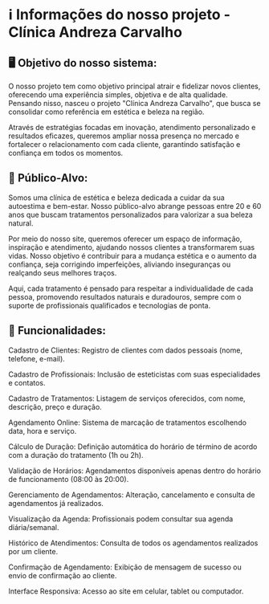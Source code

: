 <h1> ℹ️ Informações do nosso projeto - Clínica Andreza Carvalho</h1>

<h2> 🖥️ Objetivo do nosso sistema: </h2>
<p> O nosso projeto tem como objetivo principal atrair e fidelizar novos clientes, oferecendo uma experiência simples, objetiva e de alta qualidade. Pensando nisso, nasceu o projeto "Clínica Andreza Carvalho", que busca se consolidar como referência em estética e beleza na região.

Através de estratégias focadas em inovação, atendimento personalizado e resultados eficazes, queremos ampliar nossa presença no mercado e fortalecer o relacionamento com cada cliente, garantindo satisfação e confiança em todos os momentos.  </p>

<h2> 🚻 Público-Alvo: </h2>
<p> Somos uma clínica de estética e beleza dedicada a cuidar da sua autoestima e bem-estar. Nosso público-alvo abrange pessoas entre 20 e 60 anos que buscam tratamentos personalizados para valorizar a sua beleza natural.

Por meio do nosso site, queremos oferecer um espaço de informação, inspiração e atendimento, ajudando nossos clientes a transformarem suas vidas. Nosso objetivo é contribuir para a mudança estética e o aumento da confiança, seja corrigindo imperfeições, aliviando inseguranças ou realçando seus melhores traços.

Aqui, cada tratamento é pensado para respeitar a individualidade de cada pessoa, promovendo resultados naturais e duradouros, sempre com o suporte de profissionais qualificados e tecnologias de ponta.  </p>

<h2> 🏥 Funcionalidades: </h2>

Cadastro de Clientes: Registro de clientes com dados pessoais (nome, telefone, e-mail).

Cadastro de Profissionais: Inclusão de esteticistas com suas especialidades e contatos.

Cadastro de Tratamentos: Listagem de serviços oferecidos, com nome, descrição, preço e duração.

Agendamento Online: Sistema de marcação de tratamentos escolhendo data, hora e serviço.

Cálculo de Duração: Definição automática do horário de término de acordo com a duração do tratamento (1h ou 2h).

Validação de Horários: Agendamentos disponíveis apenas dentro do horário de funcionamento (08:00 às 20:00).

Gerenciamento de Agendamentos: Alteração, cancelamento e consulta de agendamentos já realizados.

Visualização da Agenda: Profissionais podem consultar sua agenda diária/semanal.

Histórico de Atendimentos: Consulta de todos os agendamentos realizados por um cliente.

Confirmação de Agendamento: Exibição de mensagem de sucesso ou envio de confirmação ao cliente.

Interface Responsiva: Acesso ao site em celular, tablet ou computador.
